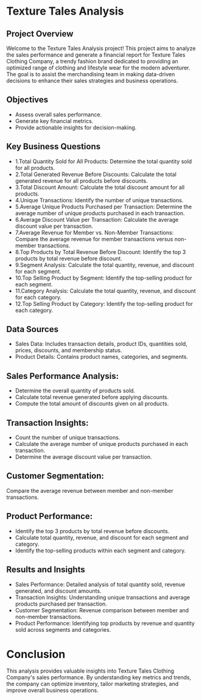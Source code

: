 # Texture Tales Analysis
## Project Overview
Welcome to the Texture Tales Analysis project! This project aims to analyze the sales performance and generate a financial report for Texture Tales Clothing Company, a trendy fashion brand dedicated to providing an optimized range of clothing and lifestyle wear for the modern adventurer. The goal is to assist the merchandising team in making data-driven decisions to enhance their sales strategies and business operations.

## Objectives
- Assess overall sales performance.
- Generate key financial metrics.
- Provide actionable insights for decision-making.

## Key Business Questions
- 1.Total Quantity Sold for All Products: Determine the total quantity sold for all products.
- 2.Total Generated Revenue Before Discounts: Calculate the total generated revenue for all products before discounts.
- 3.Total Discount Amount: Calculate the total discount amount for all products.
- 4.Unique Transactions: Identify the number of unique transactions.
- 5.Average Unique Products Purchased per Transaction: Determine the average number of unique products purchased in each transaction.
- 6.Average Discount Value per Transaction: Calculate the average discount value per transaction.
- 7.Average Revenue for Member vs. Non-Member Transactions: Compare the average revenue for member transactions versus non-member transactions.
- 8.Top Products by Total Revenue Before Discount: Identify the top 3 products by total revenue before discount.
- 9.Segment Analysis: Calculate the total quantity, revenue, and discount for each segment.
- 10.Top Selling Product by Segment: Identify the top-selling product for each segment.
- 11.Category Analysis: Calculate the total quantity, revenue, and discount for each category.
- 12.Top Selling Product by Category: Identify the top-selling product for each category.

## Data Sources
- Sales Data: Includes transaction details, product IDs, quantities sold, prices, discounts, and membership status.
- Product Details: Contains product names, categories, and segments.

## Sales Performance Analysis:
- Determine the overall quantity of products sold.
- Calculate total revenue generated before applying discounts.
- Compute the total amount of discounts given on all products.

## Transaction Insights:
- Count the number of unique transactions.
- Calculate the average number of unique products purchased in each transaction.
- Determine the average discount value per transaction.

## Customer Segmentation:
Compare the average revenue between member and non-member transactions.

## Product Performance:

- Identify the top 3 products by total revenue before discounts.
- Calculate total quantity, revenue, and discount for each segment and category.
- Identify the top-selling products within each segment and category.

## Results and Insights
- Sales Performance: Detailed analysis of total quantity sold, revenue generated, and discount amounts.
- Transaction Insights: Understanding unique transactions and average products purchased per transaction.
- Customer Segmentation: Revenue comparison between member and non-member transactions.
- Product Performance: Identifying top products by revenue and quantity sold across segments and categories.

# Conclusion
This analysis provides valuable insights into Texture Tales Clothing Company's sales performance. By understanding key metrics and trends, the company can optimize inventory, tailor marketing strategies, and improve overall business operations.
